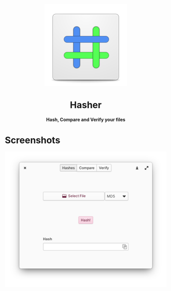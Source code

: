 <p align="center">
  <img src="https://github.com/JeysonFlores/hasher/blob/main/data/assets/icons/128x128/com.github.jeysonflores.hasher.svg" alt="Icon" />
</p>
<h1 align="center">Hasher</h1>
<h4 align="center">Hash, Compare and Verify your files</h4>

# Screenshots
<img src="https://github.com/JeysonFlores/hasher/blob/main/data/assets/screenshots/screenshot-1.png" alt="Screenshot" />

